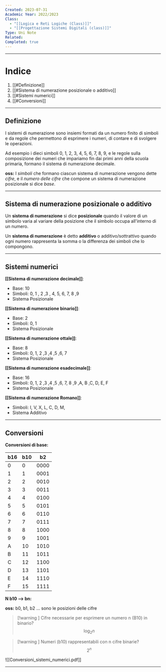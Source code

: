```yaml
---
Created: 2023-07-31
Academic Year: 2022/2023
Class:
  - "[[Logica e Reti Logiche (Class)]]"
  - "[[Progettazione Sistemi Digitali (class)]]"
Type: Uni Note
Related: 
Completed: true
---
```

---
# Indice 
1. [[#Definizione]]
2. [[#Sistema di numerazione posizionale o additivo]] 
3. [[#Sistemi numerici]]
4. [[#Conversioni]]

---
## Definizione
I sistemi di numerazione sono insiemi formati da un numero finito di simboli e da regole che permettono di esprimere i numeri, di contare e di svolgere le operazioni.

Ad esempio i dieci simboli 0, 1, 2, 3, 4, 5, 6, 7, 8, 9, e le regole sulla composizione dei numeri che impariamo fin dai primi anni della scuola primaria, formano il sistema di numerazione decimale.

**oss:** I *simboli* che formano ciascun sistema di numerazione vengono dette *cifre*, e il *numero delle cifre* che compone un sistema di numerazione posizionale si dice *base*.

---
## Sistema di numerazione posizionale o additivo
Un **sistema di numerazione** si dice **posizionale** quando il valore di un simbolo varia al variare della posizione che il simbolo occupa all'interno di un numero.

Un **sistema di numerazione** è detto **additivo** o additivo/sottrattivo quando ogni numero rappresenta la somma o la differenza dei simboli che lo compongono.

---
## Sistemi numerici 
**[[Sistema di numerazione decimale]]**: 
- Base: 10
- Simboli: 0, 1 , 2 ,3 , 4, 5, 6, 7, 8 ,9
- Sistema Posizionale 

**[[Sistema di numerazione binario]]**:
- Base: 2
- Simboli: 0, 1
- Sistema Posizionale

**[[Sistema di numerazione ottale]]**: 
- Base: 8
- Simboli: 0, 1, 2 ,3 ,4 ,5 ,6, 7
- Sistema Posizionale

**[[Sistema di numerazione esadecimale]]**: 
- Base: 16
- Simboli: 0, 1, 2 ,3 ,4 ,5 ,6, 7, 8 ,9 ,A, B ,C, D, E, F
- Sistema Posizionale

 **[[Sistema di numerazione Romano]]**: 
- Simboli: I, V, X, L, C, D, M,
- Sistema Additivo

---
## Conversioni

**Conversioni di base:**

|b16|b10|b2|
|---|---|---|
|0|0|0000|
|1|1|0001|
|2|2|0010|
|3|3|0011|
|4|4|0100|
|5|5|0101|
|6|6|0110|
|7|7|0111|
|8|8|1000|
|9|9|1001|
|A|10|1010|
|B|11|1011|
|C|12|1100|
|D|13|1101|
|E|14|1110|
|F|15|1111|

**N b10 --> bn:**


**oss:** b0, b1, b2 ... sono le posizioni delle cifre

>[!warning ]  Cifre necessarie per esprimere un numero n (B10) in binario?
>$$ \log_{2}{n} $$
>

>[!warning ]  Numeri (b10) rappresentabili con n cifre binarie?
>$$ 2^{n} $$


![[Conversioni_sistemi_numerici.pdf]]

---